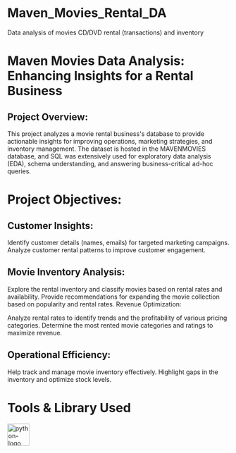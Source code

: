 # Maven_Movies_Rental_DA
Data analysis of movies CD/DVD rental (transactions) and inventory

# Maven Movies Data Analysis: Enhancing Insights for a Rental Business

## Project Overview:
This project analyzes a movie rental business's database to provide actionable insights for improving operations, marketing strategies, and inventory management. The dataset is hosted in the MAVENMOVIES database, and SQL was extensively used for exploratory data analysis (EDA), schema understanding, and answering business-critical ad-hoc queries.

# Project Objectives:

## Customer Insights:

Identify customer details (names, emails) for targeted marketing campaigns.
Analyze customer rental patterns to improve customer engagement.

## Movie Inventory Analysis:

Explore the rental inventory and classify movies based on rental rates and availability.
Provide recommendations for expanding the movie collection based on popularity and rental rates.
Revenue Optimization:

Analyze rental rates to identify trends and the profitability of various pricing categories.
Determine the most rented movie categories and ratings to maximize revenue.

## Operational Efficiency:

Help track and manage movie inventory effectively.
Highlight gaps in the inventory and optimize stock levels.


# Tools & Library Used
[<img src=".Code_outputs/mysql_logo.png" alt="python-logo" width="50"/>](https://www.postgresql.org/) &nbsp;
